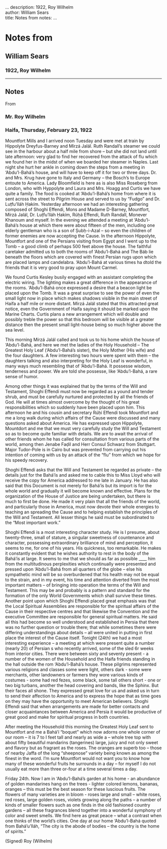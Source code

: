 ...
description: 1922, Roy Wilhelm  
author: William Sears  
title: Notes from 
notes:
...


# Notes from  
## William Sears  
### 1922, Roy Wilhelm  

------




## Notes  
From

### Mr. Roy Wilhelm

### Haifa, Thursday, February 23, 1922

Mountfort Mills and I arrived noon Tuesday and were met at train by Hippolyte Dreyfus-Barney and Mírzá Jalál. Ruth Randall’s steamer we could see in the harbour about a half mile from shore – but she did not land until late afternoon: very glad to find her recovered from the attack of flu which we found her in the midst of when we boarded her steamer in Naples. Last night she hurt her ankle in coming down the steps from a meeting in ‘Abdu’l-Bahá’s house, and will have to keep off it for two or three days. Dr. and Mrs. Krug have gone to Italy and Germany – the Bosch’s to Europe entoute to America. Lady Bloomfield is here as is also Miss Roseberg from London, who with Hyppolyte and Laura and Mrs. Hoagg and Curtis we have quite a family. The food is cooked at ‘Abdu’l-Bahá’s home from where it is sent across the street to Pilgrim House and served to us by “Fudgo” and Dr. Luṭfu’lláh Ḥakím. Yesterday afternoon we had an interesting gathering composed of Shoghi Effendi, Mons and Madame D-Barney, Mountfort, Mírzá Jalál, Dr. Luṭfu’lláh Ḥakím, Rúḥá Effendi, Ruth Randall, Monever Khanoum and myself. In the evening we attended a meeting at ‘Abdu’l-Bahá’s house at which there were about fifteen of the men, including one elderly gentleman who is a son of Ṣubḥ-i-Azal – so even the children of former enemies are now accepting the Cause. In the afternoon Hippolyte, Mountfort and one of the Persians visiting from Egypt and I went up to the Tomb – a good climb of perhaps 500 feet above the house. The faithful caretaker admitted us to both the rooms of ‘Abdu’l-Bahá and The Báb lie beneath the floors which are covered with finest Persian rugs upon which are placed lamps and candelabra. ‘Abdu’l-Bahá at various times ha dtold the friends that it is very good to pray upon Mount Carmel.  

We found Curtis Kesley busily engaged with an assistant completing the electric wiring. The lighting makes a great difference in the appearance of the rooms. ‘Abdu’l-Bahá once expressed a desire that a beacon light be placed upon the Tomb. It was a great surprise to see the power of even the small light now in place which makes shadows visible in the main street of Haifa a half mile or more distant. Mírzá Jalál stated that this attracted great notice, even the Government of Haifa saying it should be marked upon the Marine Charts. Curtis plans a new arrangement which will double and possibly treble the power so that this bedroom will be visible at a greater distance then the present small light-house being so much higher above the sea level.  

This morning Mírzá Jalál called and took us to his home which the house of ‘Abdu’l-Bahá, and here we met the ladies of the Holy Household – The Greatest Holy Leaf (‘Abdu’l-Bahá’s sister), the Holy Mother (His wife) and the four daughters. A few interesting two hours were spent with them – the daughters talking and also interpreting for the Holy Leaf is wonderful, in many ways much resembling that of ‘Abdu’l-Bahá. It possesse wisdom, tenderness and power. We are told she possesse, like ‘Abdu’l-Bahá, a rare sense of humor.  

Among other things it was explained that by the terms of the Will and Testament, Shoghi Effendi must now be regarded as a yound and tender shrub, and must be carefully nurtured and protected by all the friends of God. He will at times almost overcome by the thought of his great responsibilities which so suddenly have been placed upon him. This afternoon he and his cousin and secretary Rúḥí Effendi took Mountfort and me a long walk during which affairs of the Cause were discussed and many questions asked about America. He has expressed upon Hippolyte, Mountdort and me that we must very carefully study the Will and Testament so as to become quite familiar with details. We are to await the arrival of other friends whom he has called for consultation from various parts of the world, among then Jenabe Faḍil and Herr Consul Schwarz from Stuttgart. Major Tudor-Pole is in Cairo but was prevented from carrying out his intention of coming with us by an attack of the “flu” from which we hope for his speedy recovery.  

Shoghi Effendi asks that the Will and Testament be regarded as private – the details just for the Bahá’ís and asked me to cable this to Miss Lloyd who will receive the copy for America addressed to me late in January. He has also said that this Document is not merely for Bahá’ís but its import is for the whole world and gradually it will become known and effective. Plans for the organization of the House of Justice are being undertaken, but there is much to first be done. He made it very plain that all the friends of the world, and particularly those in America, must now devote their whole energies to teaching an spreading the Cause and to helping establish the principles of the Will and Testament. All lesser things he said must be subordinated to the “Most important work.”  

Shoghi Effendi is a most interesting character study. He is I presume, about twenty-three, small of stature, a singular sweetness of countenance and character, possessing extraordinary brilliance of mind and perception, it seems to me, for one of his years. His quickness, too remarkable. He makes it constantly evident that he wishes authority to rest in the body of the Bahá’ís at large. It seems to me that we should as far as possible ____ him from the multitudinous perplexities which continually were presented and pressed upon ‘Abdu’l-Bahá from all quarters of the globe – else his sympathetic mind will be so overburdened that his health may not be equal to the strain, and in my event, his time and attention diverted from the most important matters – of bringing into operation the terms of the Will and Testament. This may be and probably is a pattern and standard for the formation of the only World Governments which shall survive these times. Another point upon which Shoghi Effendi placed great emphasis was that the Local Spiritual Assemblies are responsible for the spiritual affairs of the Cause in their respective centres and that likewise the Convention and the executive Committee are responsible for general spiritual matters. He said all this had become so well understood and established in Persia that there was no further question or trouble there; that while sometimes there were differing understandings about details – all were united in putting in first place  the interest of the Cause itself. Tonight (24th) we had a most interesting experience – a meeting at which were present quite a number (nearly 20) of Persian s who recently arrived, some of the sled 6r weeks from interior cities. There were between sixty and seventy present - a number of the women of the Household and the Haifa friends standing in the hall outside the rom ‘Abdu’l-Bahá’s house. These pilgrims represented various religions and classes some were light, others dark - some were merchants, other landowners or farmers they wore various kinds of costumes - some had red fezes, some black, some tall others short - one or two big turbans, another the head covering and bands, like the Sphinx. But their faces all shone. They expressed great love for us and asked us in turn to send their affection to America and to express the hope that as time goes on they may have the opportunity to meet American believers. Shoghi Effendi said that when arrangements are made for better contacts and closer acquaintances between America and Persia it would be productive of great good and make for spiritual progress in both countries.   

After meeting the Household this morning the Greatest Holy Leaf sent to Mountfort and me a Bahá’í “boquet” which now adorns one whole corner of our room – it is 7 to I feet tall and nearly as wide a – whole tree top with about fifty beautiful mandarins (tangerines) large, juicy and not only sweet and flavory but as fragrant as the roses. The oranges are superb too – those of nearby Jaffa of the long “sheepnose” variety being known as among the finest in the word. I’m sure Mountfort would not want you to know how many of these wonderful fruits he surrounds in a day – for myself I do not usually eat more than three or-four at a time several times a day.  

Friday 24th. Now I am in ‘Abdu’l-Bahá’s garden at his home - an abundance of golden mandarines hang on the trees - lighter colored lemons, bananas, oranges – this must be the best season for these luscious fruits. The flowers of many varieties are in bloom - roses large and small – white roses, red roses, large golden roses, violets growing along the paths – a number of kinds of smaller flowers such as one finds in the old fashioned country gardens – all these fragrances blend together into a wonderful symphony of color and sweet smells. We find here as great peace – what a contrast when one thinks of the world’s cities. One day at our home ‘Abdu’l-Bahá quoted from Bahá’u’lláh, “The city is the abode of bodies – the country is the home of spirits.”  

(Signed) Roy (Wilhelm)